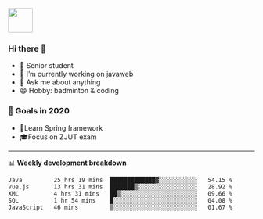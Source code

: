 <img src="https://github.com/egoist/egoist/raw/master/balloon.gif" width="50">

### Hi there 🐏

- 🌱 Senior student
- 🔭 I’m currently working on javaweb
- 💬 Ask me about anything
- 😄 Hobby: badminton & coding

### 🚀 Goals in 2020
+ 🍃Learn Spring framework
+ 🎓Focus on ZJUT exam
-------

📊 **Weekly development breakdown**
<!--START_SECTION:waka-->
```text
Java         25 hrs 19 mins  █████████████▓░░░░░░░░░░░   54.15 % 
Vue.js       13 hrs 31 mins  ███████▒░░░░░░░░░░░░░░░░░   28.92 % 
XML          4 hrs 31 mins   ██▒░░░░░░░░░░░░░░░░░░░░░░   09.66 % 
SQL          1 hr 54 mins    █░░░░░░░░░░░░░░░░░░░░░░░░   04.08 % 
JavaScript   46 mins         ▒░░░░░░░░░░░░░░░░░░░░░░░░   01.67 % 
```
<!--END_SECTION:waka-->
